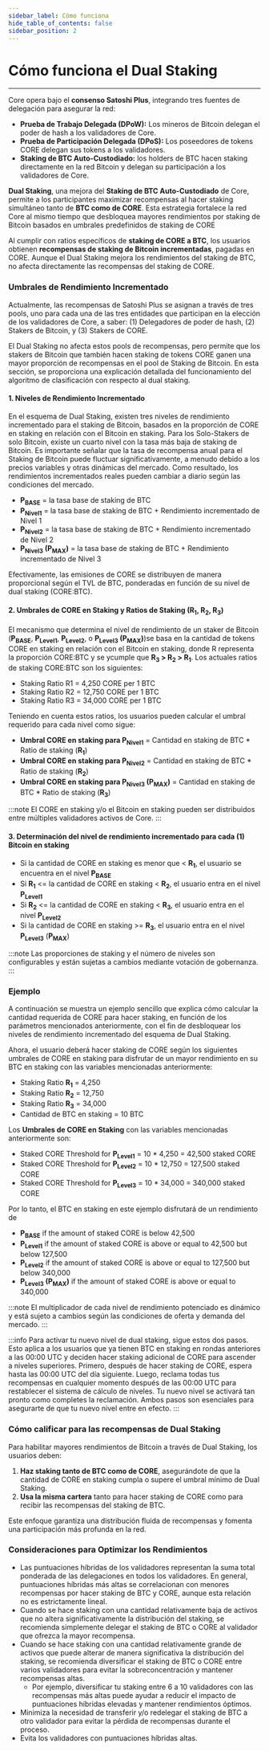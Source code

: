 ```yaml
---
sidebar_label: Cómo funciona
hide_table_of_contents: false
sidebar_position: 2
---
```


# Cómo funciona el Dual Staking
---

Core opera bajo el **consenso Satoshi Plus**, integrando tres fuentes de delegación para asegurar la red:

- **Prueba de Trabajo Delegada (DPoW):** Los mineros de Bitcoin delegan el poder de hash a los validadores de Core.
- **Prueba de Participación Delegada (DPoS):** Los poseedores de tokens CORE delegan sus tokens a los validadores.
- **Staking de BTC Auto-Custodiado:** los holders de BTC hacen staking directamente en la red Bitcoin y delegan su participación a los validadores de Core.

**Dual Staking**, una mejora del **Staking de BTC Auto-Custodiado** de Core, permite a los participantes maximizar recompensas al hacer staking simultáneo tanto de **BTC como de CORE**. Esta estrategia fortalece la red Core al mismo tiempo que desbloquea mayores rendimientos por staking de Bitcoin basados en umbrales predefinidos de staking de CORE

Al cumplir con ratios específicos de **staking de CORE a BTC**, los usuarios obtienen **recompensas de staking de Bitcoin incrementadas**, pagadas en CORE. Aunque el Dual Staking mejora los rendimientos del staking de BTC, no afecta directamente las recompensas del staking de CORE.

### Umbrales de Rendimiento Incrementado

Actualmente, las recompensas de Satoshi Plus se asignan a través de tres pools, uno para cada una de las tres entidades que participan en la elección de los validadores de Core, a saber: (1) Delegadores de poder de hash, (2) Stakers de Bitcoin, y (3) Stakers de CORE.

El Dual Staking no afecta estos pools de recompensas, pero permite que los stakers de Bitcoin que también hacen staking de tokens CORE ganen una mayor proporción de recompensas en el pool de Staking de Bitcoin. En esta sección, se proporciona una explicación detallada del funcionamiento del algoritmo de clasificación con respecto al dual staking.

#### 1. **Niveles de Rendimiento Incrementado**

En el esquema de Dual Staking, existen tres niveles de rendimiento incrementado para el staking de Bitcoin, basados en la proporción de CORE en staking en relación con el Bitcoin en staking. Para los Solo-Stakers de solo Bitcoin, existe un cuarto nivel con la tasa más baja de staking de Bitcoin. Es importante señalar que la tasa de recompensa anual para el Staking de Bitcoin puede fluctuar significativamente, a menudo debido a los precios variables y otras dinámicas del mercado. Como resultado, los rendimientos incrementados reales pueden cambiar a diario según las condiciones del mercado.

- **P<sub>BASE</sub>** \= la tasa base de staking de BTC
- **P<sub>Nivel1</sub>** \= la tasa base de staking de BTC \+ Rendimiento incrementado de Nivel 1
- **P<sub>Nivel2</sub>** \= la tasa base de staking de BTC \+ Rendimiento incrementado de Nivel 2
- **P<sub>Nivel3</sub> (P<sub>MAX</sub>)** \= la tasa base de staking de BTC \+ Rendimiento incrementado de Nivel 3

Efectivamente, las emisiones de CORE se distribuyen de manera proporcional según el TVL de BTC, ponderadas en función de su nivel de dual staking (CORE:BTC).

#### 2. **Umbrales de CORE en Staking y Ratios de Staking (R<sub>1</sub>, R<sub>2</sub>, R<sub>3</sub>)**

El mecanismo que determina el nivel de rendimiento de un staker de Bitcoin (**P<sub>BASE</sub>**, **P<sub>Level1</sub>**, **P<sub>Level2</sub>**, o **P<sub>Level3</sub> (P<sub>MAX</sub>)**)se basa en la cantidad de tokens CORE en staking en relación con el Bitcoin en staking, donde R representa la proporción CORE:BTC y se ycumple que **R<sub>3</sub> \> R<sub>2</sub> \> R<sub>1</sub>**. Los actuales ratios de staking CORE:BTC son los siguientes:

- Staking Ratio R1 \= 4,250 CORE per 1 BTC
- Staking Ratio R2 \= 12,750 CORE per 1 BTC
- Staking Ratio R3 \= 34,000 CORE per 1 BTC

Teniendo en cuenta estos ratios, los usuarios pueden calcular el umbral requerido para cada nivel como sigue:

- **Umbral CORE en staking para P<sub>Nivel1</sub>** \= Cantidad en staking de BTC \* Ratio de staking (**R<sub>1</sub>**)
- **Umbral CORE en staking para P<sub>Nivel2</sub>** \= Cantidad en staking de BTC \* Ratio de staking (**R<sub>2</sub>**)
- **Umbral CORE en staking para P<sub>Nivel3</sub> (P<sub>MAX</sub>)** \= Cantidad en staking de BTC \* Ratio de staking (**R<sub>3</sub>**)

:::note
El CORE en staking y/o el Bitcoin en staking pueden ser distribuidos entre múltiples validadores activos de Core.
:::

#### 3. **Determinación del nivel de rendimiento incrementado para cada (1) Bitcoin en staking**

- Si la cantidad de CORE en staking es menor que \< **R<sub>1</sub>**, el usuario se encuentra en el nivel **P<sub>BASE</sub>**
- Si **R<sub>1</sub>** \<= la cantidad de CORE en staking \< **R<sub>2</sub>**, el usuario entra en el nivel **P<sub>Level1</sub>**
- Si **R<sub>2</sub>** \<= la cantidad de CORE en staking \< **R<sub>3</sub>**, el usuario entra en el nivel **P<sub>Level2</sub>**
- Si la cantidad de CORE en staking \>= **R<sub>3</sub>**, el usuario entra en el nivel **P<sub>Level3</sub>** (**P<sub>MAX</sub>**)

:::note
Las proporciones de staking y el número de niveles son configurables y están sujetas a cambios mediante votación de gobernanza.
:::

### Ejemplo

A continuación se muestra un ejemplo sencillo que explica cómo calcular la cantidad requerida de CORE para hacer staking, en función de los parámetros mencionados anteriormente, con el fin de desbloquear los niveles de rendimiento incrementado del esquema de Dual Staking.

Ahora, el usuario deberá hacer staking de CORE según los siguientes umbrales de CORE en staking para disfrutar de un mayor rendimiento en su BTC en staking con las variables mencionadas anteriormente:

- Staking Ratio **R<sub>1</sub>** \= 4,250
- Staking Ratio **R<sub>2</sub>** \= 12,750
- Staking Ratio **R<sub>3</sub>** \= 34,000
- Cantidad de BTC en staking \= 10 BTC

Los **Umbrales de CORE en Staking** con las variables mencionadas anteriormente son:

- Staked CORE Threshold for **P<sub>Level1</sub>** \= 10 \* 4,250 \= 42,500 staked CORE
- Staked CORE Threshold for **P<sub>Level2</sub>** \= 10 \* 12,750 \= 127,500 staked CORE
- Staked CORE Threshold for **P<sub>Level3</sub>** \= 10 \* 34,000 \= 340,000 staked CORE

Por lo tanto, el BTC en staking en este ejemplo disfrutará de un rendimiento de

- **P<sub>BASE</sub>** if the amount of staked CORE is below 42,500
- **P<sub>Level1</sub>** if the amount of staked CORE is above or equal to 42,500 but below 127,500
- **P<sub>Level2</sub>** if the amount of staked CORE is above or equal to 127,500 but below 340,000
- **P<sub>Level3</sub> (P<sub>MAX</sub>)** if the amount of staked CORE is above or equal to 340,000

:::note
El multiplicador de cada nivel de rendimiento potenciado es dinámico y está sujeto a cambios según las condiciones de oferta y demanda del mercado.
:::

:::info
Para activar tu nuevo nivel de dual staking, sigue estos dos pasos. Esto aplica a los usuarios que ya tienen BTC en staking en rondas anteriores a las 00:00 UTC y deciden hacer staking adicional de CORE para ascender a niveles superiores. Primero, después de hacer staking de CORE, espera hasta las 00:00 UTC del día siguiente. Luego, reclama todas tus recompensas en cualquier momento después de las 00:00 UTC para restablecer el sistema de cálculo de niveles. Tu nuevo nivel se activará tan pronto como completes la reclamación. Ambos pasos son esenciales para asegurarte de que tu nuevo nivel entre en efecto.
:::

### Cómo calificar para las recompensas de Dual Staking

Para habilitar mayores rendimientos de Bitcoin a través de Dual Staking, los usuarios deben:

1. **Haz staking tanto de BTC como de CORE**, asegurándote de que la cantidad de CORE en staking cumpla o supere el umbral mínimo de Dual Staking.
2. **Usa la misma cartera** tanto para hacer staking de CORE como para recibir las recompensas del staking de BTC.

Este enfoque garantiza una distribución fluida de recompensas y fomenta una participación más profunda en la red.

### Consideraciones para Optimizar los Rendimientos

- Las puntuaciones híbridas de los validadores representan la suma total ponderada de las delegaciones en todos los validadores. En general, puntuaciones híbridas más altas se correlacionan con menores recompensas por hacer staking de BTC y CORE, aunque esta relación no es estrictamente lineal.
- Cuando se hace staking con una cantidad relativamente baja de activos que no altera significativamente la distribución del staking, se recomienda simplemente delegar el staking de BTC o CORE al validador que ofrezca la mayor recompensa.
- Cuando se hace staking con una cantidad relativamente grande de activos que puede alterar de manera significativa la distribución del staking, se recomienda diversificar el staking de BTC o CORE entre varios validadores para evitar la sobreconcentración y mantener recompensas altas.
  - Por ejemplo, diversificar tu staking entre 6 a 10 validadores con las recompensas más altas puede ayudar a reducir el impacto de puntuaciones híbridas elevadas y mantener rendimientos óptimos.
- Minimiza la necesidad de transferir y/o redelegar el staking de BTC a otro validador para evitar la pérdida de recompensas durante el proceso.
- Evita los validadores con puntuaciones híbridas altas.
